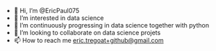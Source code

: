 - 👋 Hi, I’m @EricPaul075
- 👀 I’m interested in data science
- 🌱 I’m continuously progressing in data science together with python
- 💞️ I’m looking to collaborate on data science projets
- 📫 How to reach me eric.tregoat+github@gmail.com

<!---
EricPaul075/EricPaul075 is a ✨ special ✨ repository because its `README.md` (this file) appears on your GitHub profile.
You can click the Preview link to take a look at your changes.
--->
